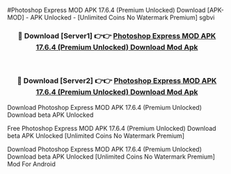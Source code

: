 #Photoshop Express MOD APK 17.6.4 (Premium Unlocked) Download [APK-MOD] - APK Unlocked - [Unlimited Coins No Watermark Premium] sgbvi



<div align="center">

<h3>🔴 Download [Server1] 👉👉 <a href="https://momento.my/?title=Photoshop_Express_MOD_APK_17.6.4_(Premium_Unlocked)_Download">Photoshop Express MOD APK 17.6.4 (Premium Unlocked) Download Mod Apk</a></h3><br>

<h3>🔴 Download [Server2] 👉👉 <a href="https://momento.my/?title=Photoshop_Express_MOD_APK_17.6.4_(Premium_Unlocked)_Download">Photoshop Express MOD APK 17.6.4 (Premium Unlocked) Download Mod Apk</a></h3>
</div>



Download Photoshop Express MOD APK 17.6.4 (Premium Unlocked) Download beta APK Unlocked

Free Photoshop Express MOD APK 17.6.4 (Premium Unlocked) Download beta APK Unlocked [Unlimited Coins No Watermark Premium]

Download Photoshop Express MOD APK 17.6.4 (Premium Unlocked) Download beta APK Unlocked [Unlimited Coins No Watermark Premium] Mod For Android
